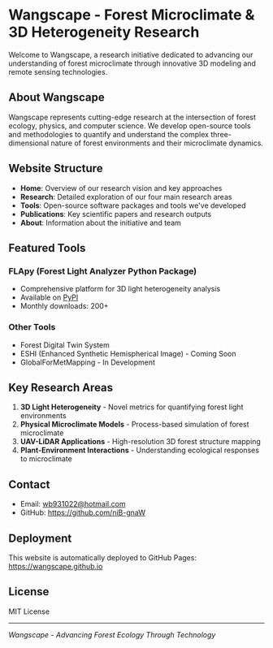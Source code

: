# Wangscape - Forest Microclimate & 3D Heterogeneity Research

Welcome to Wangscape, a research initiative dedicated to advancing our understanding of forest microclimate through innovative 3D modeling and remote sensing technologies.

## About Wangscape

Wangscape represents cutting-edge research at the intersection of forest ecology, physics, and computer science. We develop open-source tools and methodologies to quantify and understand the complex three-dimensional nature of forest environments and their microclimate dynamics.

## Website Structure

- **Home**: Overview of our research vision and key approaches
- **Research**: Detailed exploration of our four main research areas
- **Tools**: Open-source software packages and tools we've developed
- **Publications**: Key scientific papers and research outputs
- **About**: Information about the initiative and team

## Featured Tools

### FLApy (Forest Light Analyzer Python Package)
- Comprehensive platform for 3D light heterogeneity analysis
- Available on [PyPI](https://pypi.org/project/FLApy/)
- Monthly downloads: 200+

### Other Tools
- Forest Digital Twin System
- ESHI (Enhanced Synthetic Hemispherical Image) - Coming Soon
- GlobalForMetMapping - In Development

## Key Research Areas

1. **3D Light Heterogeneity** - Novel metrics for quantifying forest light environments
2. **Physical Microclimate Models** - Process-based simulation of forest microclimate
3. **UAV-LiDAR Applications** - High-resolution 3D forest structure mapping
4. **Plant-Environment Interactions** - Understanding ecological responses to microclimate

## Contact

- Email: wb931022@hotmail.com
- GitHub: https://github.com/niB-gnaW

## Deployment

This website is automatically deployed to GitHub Pages: https://wangscape.github.io

## License

MIT License

---

*Wangscape - Advancing Forest Ecology Through Technology*

